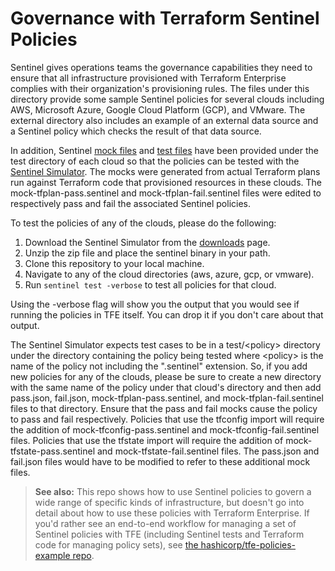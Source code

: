 # Governance with Terraform Sentinel Policies

Sentinel gives operations teams the governance capabilities they need to ensure that all infrastructure provisioned with Terraform Enterprise complies with their organization's provisioning rules. The files under this directory provide some sample Sentinel policies for several clouds including AWS, Microsoft Azure, Google Cloud Platform (GCP), and VMware. The external directory also includes an example of an external data source and a Sentinel policy which checks the result of that data source.

In addition, Sentinel [mock files](https://www.terraform.io/docs/enterprise/sentinel/mock.html) and [test files](https://docs.hashicorp.com/sentinel/commands/config#test-cases) have been provided under the test directory of each cloud so that the policies can be tested with the [Sentinel Simulator](https://docs.hashicorp.com/sentinel/commands). The mocks were generated from actual Terraform plans run against Terraform code that provisioned resources in these clouds. The mock-tfplan-pass.sentinel and mock-tfplan-fail.sentinel files were edited to respectively pass and fail the associated Sentinel policies.

To test the policies of any of the clouds, please do the following:
1. Download the Sentinel Simulator from the [downloads](https://docs.hashicorp.com/sentinel/downloads) page.
1. Unzip the zip file and place the sentinel binary in your path.
1. Clone this repository to your local machine.
1. Navigate to any of the cloud directories (aws, azure, gcp, or vmware).
1. Run `sentinel test -verbose` to test all policies for that cloud.

Using the -verbose flag will show you the output that you would see if running the policies in TFE itself. You can drop it if you don't care about that output.

The Sentinel Simulator expects test cases to be in a test/\<policy\> directory under the directory containing the policy being tested where \<policy\> is the name of the policy not including the ".sentinel" extension. So, if you add new policies for any of the clouds, please be sure to create a new directory with the same name of the policy under that cloud's directory and then add pass.json, fail.json, mock-tfplan-pass.sentinel, and mock-tfplan-fail.sentinel files to that directory. Ensure that the pass and fail mocks cause the policy to pass and fail respectively. Policies that use the tfconfig import will require the addition of mock-tfconfig-pass.sentinel and  mock-tfconfig-fail.sentinel files. Policies that use the tfstate import will require the addition of mock-tfstate-pass.sentinel and mock-tfstate-fail.sentinel files. The pass.json and fail.json files would have to be modified to refer to these additional mock files.

> **See also:** This repo shows how to use Sentinel policies to govern a wide range of specific kinds of infrastructure, but doesn't go into detail about how to use these policies with Terraform Enterprise. If you'd rather see an end-to-end workflow for managing a set of Sentinel policies with TFE (including Sentinel tests and Terraform code for managing policy sets), see [the hashicorp/tfe-policies-example repo](https://github.com/hashicorp/tfe-policies-example).
